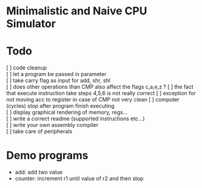 # Minimalistic and Naive CPU Simulator 


# Todo

[ ] code cleanup  
[ ] let a program be passed in parameter   
[ ] take carry flag as input for add, shr, shl    
[ ] does other operations than CMP also affect the flags c,a,e,z ? 
[ ] the fact that execute instruction take steps 4,5,6 is not really correct
[ ] exception for not moving acc to register in case of CMP not very clean
[ ] computer (cycles) stop after program finish executing   
[ ] display graphical rendering of memory, regs...   
[ ] write a correct readme (supported instructions etc...)    
[ ] write your own assembly compiler   
[ ] take care of peripherals 


# Demo programs

- add: add two value 
- counter: increment r1 until value of r2 and then stop
